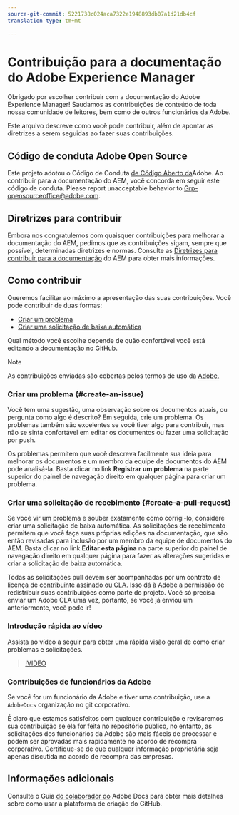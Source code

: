 ```yaml
---
source-git-commit: 5221738c024aca7322e1948893db07a1d21db4cf
translation-type: tm+mt

---
```

# Contribuição para a documentação do Adobe Experience Manager

Obrigado por escolher contribuir com a documentação do Adobe Experience Manager! Saudamos as contribuições de conteúdo de toda nossa comunidade de leitores, bem como de outros funcionários da Adobe.

Este arquivo descreve como você pode contribuir, além de apontar as diretrizes a serem seguidas ao fazer suas contribuições.

## Código de conduta Adobe Open Source

Este projeto adotou o Código de Conduta [de Código Aberto da](code-of-conduct.md)Adobe. Ao contribuir para a documentação do AEM, você concorda em seguir este código de conduta. Please report unacceptable behavior to [Grp-opensourceoffice@adobe.com](mailto:Grp-opensourceoffice@adobe.com).

## Diretrizes para contribuir

Embora nos congratulemos com quaisquer contribuições para melhorar a documentação do AEM, pedimos que as contribuições sigam, sempre que possível, determinadas diretrizes e normas. Consulte as [Diretrizes para contribuir para a documentação](guidelines.md) do AEM para obter mais informações.

## Como contribuir

Queremos facilitar ao máximo a apresentação das suas contribuições. Você pode contribuir de duas formas:

* [Criar um problema](#create-an-issue)
* [Criar uma solicitação de baixa automática](#create-a-pull-request)

Qual método você escolhe depende de quão confortável você está editando a documentação no GitHub.

>[!NOTE]
>
>As contribuições enviadas são cobertas pelos termos de uso da [Adobe.](https://www.adobe.com/legal/terms.html)

### Criar um problema {#create-an-issue}

Você tem uma sugestão, uma observação sobre os documentos atuais, ou pergunta como algo é descrito? Em seguida, crie um problema. Os problemas também são excelentes se você tiver algo para contribuir, mas não se sinta confortável em editar os documentos ou fazer uma solicitação por push.

Os problemas permitem que você descreva facilmente sua ideia para melhorar os documentos e um membro da equipe de documentos do AEM pode analisá-la. Basta clicar no link **Registrar um problema** na parte superior do painel de navegação direito em qualquer página para criar um problema.

### Criar uma solicitação de recebimento {#create-a-pull-request}

Se você vir um problema e souber exatamente como corrigi-lo, considere criar uma solicitação de baixa automática. As solicitações de recebimento permitem que você faça suas próprias edições na documentação, que são então revisadas para inclusão por um membro da equipe de documentos do AEM. Basta clicar no link **Editar esta página** na parte superior do painel de navegação direito em qualquer página para fazer as alterações sugeridas e criar a solicitação de baixa automática.

Todas as solicitações pull devem ser acompanhadas por um contrato de licença de [contribuinte assinado ou CLA.](https://opensource.adobe.com/cla.html)  Isso dá à Adobe a permissão de redistribuir suas contribuições como parte do projeto. Você só precisa enviar um Adobe CLA uma vez, portanto, se você já enviou um anteriormente, você pode ir!

### Introdução rápida ao vídeo

Assista ao vídeo a seguir para obter uma rápida visão geral de como criar problemas e solicitações.

>[!VIDEO](https://video.tv.adobe.com/v/27069)

### Contribuições de funcionários da Adobe

Se você for um funcionário da Adobe e tiver uma contribuição, use a `AdobeDocs` organização no git corporativo.

É claro que estamos satisfeitos com qualquer contribuição e revisaremos sua contribuição se ela for feita no repositório público, no entanto, as solicitações dos funcionários da Adobe são mais fáceis de processar e podem ser aprovadas mais rapidamente no acordo de recompra corporativo. Certifique-se de que qualquer informação proprietária seja apenas discutida no acordo de recompra das empresas.

## Informações adicionais

Consulte o Guia [do colaborador do](https://docs.adobe.com/help/en/contributor/contributor-guide/introduction.html) Adobe Docs para obter mais detalhes sobre como usar a plataforma de criação do GitHub.
